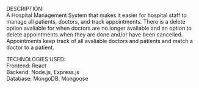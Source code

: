DESCRIPTION: <br/> 
A Hospital Management System that makes it easier for hospital staff to manage all patients, doctors, and track appointments. There is a delete option avaliable for when doctors are no longer avaliable and an option to delete appointments when they are done and/or have been cancelled. Appointments keep track of all avaliable doctors and patients and match a doctor to a patient.

TECHNOLOGIES USED: <br/> 
Frontend: React <br/> 
Backend: Node.js, Express.js <br/> 
Database: MongoDB, Mongoose 
